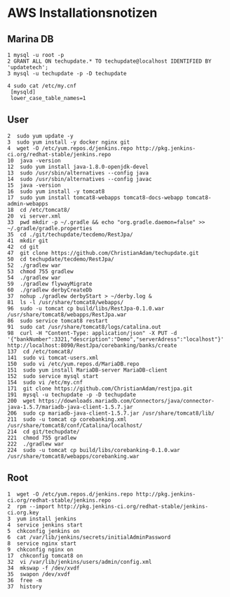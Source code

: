 # AWS Installationsnotizen

## Marina DB
    1 mysql -u root -p
	2 GRANT ALL ON techupdate.* TO techupdate@localhost IDENTIFIED BY 'updatetech';
	3 mysql -u techupdate -p -D techupdate

	4 sudo cat /etc/my.cnf 
	 [mysqld]
	 lower_case_table_names=1

## User
    2  sudo yum update -y
    3  sudo yum install -y docker nginx git
    4  wget -O /etc/yum.repos.d/jenkins.repo http://pkg.jenkins-ci.org/redhat-stable/jenkins.repo
    10  java -version
    12  sudo yum install java-1.8.0-openjdk-devel
    13  sudo /usr/sbin/alternatives --config java
    14  sudo /usr/sbin/alternatives --config javac
    15  java -version
    16  sudo yum install -y tomcat8
    17  sudo yum install tomcat8-webapps tomcat8-docs-webapp tomcat8-admin-webapps
    18  cd /etc/tomcat8/
    20  vi server.xml 
    33  pwd mkdir -p ~/.gradle && echo "org.gradle.daemon=false" >> ~/.gradle/gradle.properties
    35  cd ./git/techupdate/tecdemo/RestJpa/
    41  mkdir git
    42  cd git
    47  git clone https://github.com/ChristianAdam/techupdate.git
    50  cd techupdate/tecdemo/RestJpa/
    52  ./gradlew war
    53  chmod 755 gradlew
    54  ./gradlew war
    59  ./gradlew flywayMigrate
    60  ./gradlew derbyCreateDb
    37  nohup ./gradlew derbyStart > ~/derby.log &
    81  ls -l /usr/share/tomcat8/webapps/
    96  sudo -u tomcat cp build/libs/RestJpa-0.1.0.war /usr/share/tomcat8/webapps/RestJpa.war
    86  sudo service tomcat8 restart
    91  sudo cat /usr/share/tomcat8/logs/catalina.out
    98  curl -H "Content-Type: application/json" -X PUT -d '{"bankNumber":3321,"description":"Demo","serverAdress":"localhost"}' http://localhost:8090/RestJpa/corebanking/banks/create
    137  cd /etc/tomcat8/
    141  sudo vi tomcat-users.xml 
    150  sudo vi /etc/yum.repos.d/MariaDB.repo
    151  sudo yum install MariaDB-server MariaDB-client
    152  sudo service mysql start
    154  sudo vi /etc/my.cnf
    171  git clone https://github.com/ChristianAdam/restjpa.git
    191  mysql -u techupdate -p -D techupdate
    200  wget https://downloads.mariadb.com/Connectors/java/connector-java-1.5.7/mariadb-java-client-1.5.7.jar
    206  sudo cp mariadb-java-client-1.5.7.jar /usr/share/tomcat8/lib/
    211  sudo -u tomcat cp corebanking.xml /usr/share/tomcat8/conf/Catalina/localhost/
    214  cd git/techupdate/
    221  chmod 755 gradlew
    222  ./gradlew war
    224  sudo -u tomcat cp build/libs/corebanking-0.1.0.war /usr/share/tomcat8/webapps/corebanking.war
  
## Root
    1  wget -O /etc/yum.repos.d/jenkins.repo http://pkg.jenkins-ci.org/redhat-stable/jenkins.repo
    2  rpm --import http://pkg.jenkins-ci.org/redhat-stable/jenkins-ci.org.key
    3  yum install jenkins
    4  service jenkins start
    5  chkconfig jenkins on
    6  cat /var/lib/jenkins/secrets/initialAdminPassword
    8  service nginx start
    9  chkconfig nginx on
    17  chkconfig tomcat8 on
    32  vi /var/lib/jenkins/users/admin/config.xml 
    34  mkswap -f /dev/xvdf
    35  swapon /dev/xvdf
    36  free -m
    37  history
  